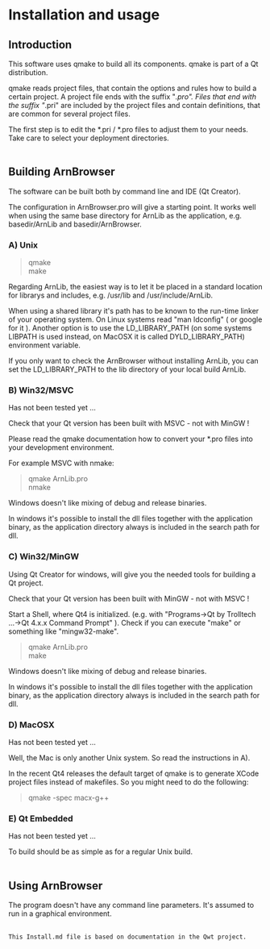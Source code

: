 Installation and usage
======================

Introduction
------------

This software uses qmake to build all its components. 
qmake is part of a Qt distribution. 

qmake reads project files, that contain the options and rules how to 
build a certain project. A project file ends with the suffix "*.pro". 
Files that end with the suffix "*.pri" are included by the project 
files and contain definitions, that are common for several project files.

The first step is to edit the *.pri / *.pro files to adjust 
them to your needs. Take care to select your deployment directories.
<Br><Br>


Building ArnBrowser
-------------------

The software can be built both by command line and IDE (Qt Creator).

The configuration in ArnBrowser.pro will give a starting point. 
It works well when using the same base directory for ArnLib as the application,
e.g. basedir/ArnLib and basedir/ArnBrowser. 


### A) Unix 

> qmake <Br>
> make <Br>

Regarding ArnLib, the easiest way is to let it be placed in a standard location 
for librarys and includes, e.g. /usr/lib and /usr/include/ArnLib.

When using a shared library it's path has to be known to 
the run-time linker of your operating system. On Linux systems read
"man ldconfig" ( or google for it ). Another option is to use
the LD_LIBRARY_PATH (on some systems LIBPATH is used instead, on MacOSX
it is called DYLD_LIBRARY_PATH) environment variable.

If you only want to check the ArnBrowser without installing ArnLib,
you can set the LD_LIBRARY_PATH to the lib directory of your local build ArnLib. 


### B) Win32/MSVC 

Has not been tested yet ...

Check that your Qt version has been built with MSVC - not with MinGW !

Please read the qmake documentation how to convert 
your *.pro files into your development environment.

For example MSVC with nmake:
> qmake ArnLib.pro <Br>
> nmake <Br>

Windows doesn't like mixing of debug and release binaries.

In windows it's possible to install the dll files together with the application binary,
as the application directory always is included in the search path for dll.


### C) Win32/MinGW 

Using Qt Creator for windows, will give you the needed tools for building a Qt project.

Check that your Qt version has been built with MinGW - not with MSVC !

Start a Shell, where Qt4 is initialized. (e.g. with
"Programs->Qt by Trolltech ...->Qt 4.x.x Command Prompt" ).
Check if you can execute "make" or something like "mingw32-make".

> qmake ArnLib.pro <Br>
> make <Br>

Windows doesn't like mixing of debug and release binaries.

In windows it's possible to install the dll files together with the application binary,
as the application directory always is included in the search path for dll.


### D) MacOSX

Has not been tested yet ...

Well, the Mac is only another Unix system. So read the instructions in A).

In the recent Qt4 releases the default target of qmake is to generate
XCode project files instead of makefiles. So you might need to do the
following:
> qmake -spec macx-g++


### E) Qt Embedded

Has not been tested yet ...

To build should be as simple as for a regular Unix build.
<Br><Br>


Using ArnBrowser
----------------

The program doesn't have any command line parameters. It's assumed to run in a graphical environment.
<Br><Br>


    This Install.md file is based on documentation in the Qwt project.
